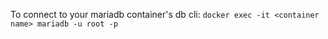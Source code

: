 To connect to your mariadb container's db cli:
`docker exec -it <container name> mariadb -u root -p`